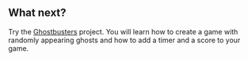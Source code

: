 ## What next?

Try the [Ghostbusters](https://projects.raspberrypi.org/en/projects/ghostbusters) project. You will learn how to create a game with randomly appearing ghosts and how to add a timer and a score to your game.
